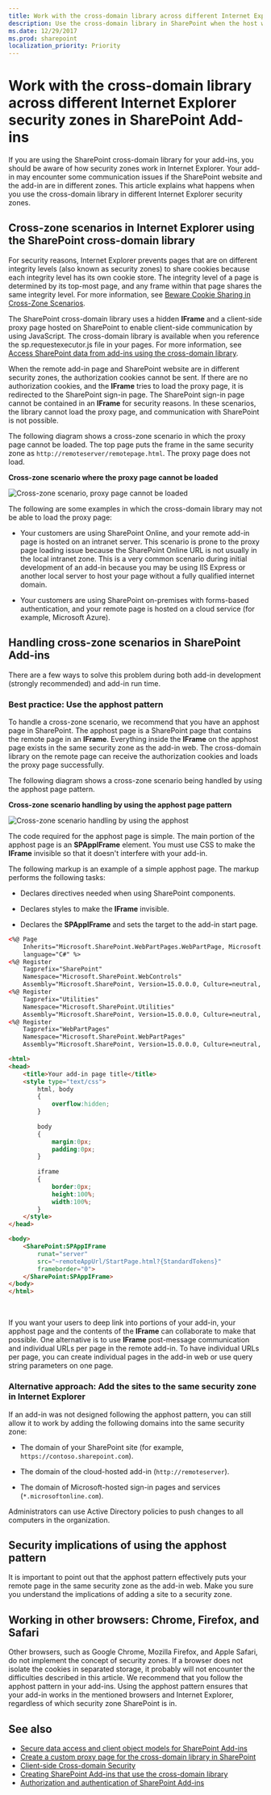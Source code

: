 ```yaml
---
title: Work with the cross-domain library across different Internet Explorer security zones in SharePoint Add-ins
description: Use the cross-domain library in SharePoint when the host web and add-in pages are in different security zones in Internet Explorer.
ms.date: 12/29/2017
ms.prod: sharepoint
localization_priority: Priority
---
```



# Work with the cross-domain library across different Internet Explorer security zones in SharePoint Add-ins

If you are using the SharePoint cross-domain library for your add-ins, you should be aware of how security zones work in Internet Explorer. Your add-in may encounter some communication issues if the SharePoint website and the add-in are in different zones. This article explains what happens when you use the cross-domain library in different Internet Explorer security zones.
 
<a name="bk_crosszonescenarios"> </a>

## Cross-zone scenarios in Internet Explorer using the SharePoint cross-domain library

For security reasons, Internet Explorer prevents pages that are on different integrity levels (also known as security zones) to share cookies because each integrity level has its own cookie store. The integrity level of a page is determined by its top-most page, and any frame within that page shares the same integrity level. For more information, see [Beware Cookie Sharing in Cross-Zone Scenarios](https://blogs.msdn.microsoft.com/ieinternals/2011/03/10/beware-cookie-sharing-in-cross-zone-scenarios/).
 
The SharePoint cross-domain library uses a hidden **IFrame** and a client-side proxy page hosted on SharePoint to enable client-side communication by using JavaScript. The cross-domain library is available when you reference the sp.requestexecutor.js file in your pages. For more information, see [Access SharePoint data from add-ins using the cross-domain library](access-sharepoint-data-from-add-ins-using-the-cross-domain-library.md).
 
When the remote add-in page and SharePoint website are in different security zones, the authorization cookies cannot be sent. If there are no authorization cookies, and the **IFrame** tries to load the proxy page, it is redirected to the SharePoint sign-in page. The SharePoint sign-in page cannot be contained in an **IFrame** for security reasons. In these scenarios, the library cannot load the proxy page, and communication with SharePoint is not possible.

The following diagram shows a cross-zone scenario in which the proxy page cannot be loaded. The top page puts the frame in the same security zone as `http://remoteserver/remotepage.html`. The proxy page does not load.

**Cross-zone scenario where the proxy page cannot be loaded**

![Cross-zone scenario, proxy page cannot be loaded](../images/Crosszone_loaderror.png)
 
The following are some examples in which the cross-domain library may not be able to load the proxy page:

- Your customers are using SharePoint Online, and your remote add-in page is hosted on an intranet server. This scenario is prone to the proxy page loading issue because the SharePoint Online URL is not usually in the local intranet zone. This is a very common scenario during initial development of an add-in because you may be using IIS Express or another local server to host your page without a fully qualified internet domain.

- Your customers are using SharePoint on-premises with forms-based authentication, and your remote page is hosted on a cloud service (for example, Microsoft Azure).
    


<a name="bk_handlingcrosszone"> </a> 

## Handling cross-zone scenarios in SharePoint Add-ins

There are a few ways to solve this problem during both add-in development (strongly recommended) and add-in run time.

### Best practice: Use the apphost pattern

To handle a cross-zone scenario, we recommend that you have an apphost page in SharePoint. The apphost page is a SharePoint page that contains the remote page in an **IFrame**. Everything inside the **IFrame** on the apphost page exists in the same security zone as the add-in web. The cross-domain library on the remote page can receive the authorization cookies and loads the proxy page successfully.

The following diagram shows a cross-zone scenario being handled by using the apphost page pattern. 

**Cross-zone scenario handling by using the apphost page pattern**

![Cross-zone scenario handling by using the apphost](../images/Crosszone_loadsuccess.png)
 
The code required for the apphost page is simple. The main portion of the apphost page is an **SPAppIFrame** element. You must use CSS to make the **IFrame** invisible so that it doesn't interfere with your add-in.

The following markup is an example of a simple apphost page. The markup performs the following tasks:

- Declares directives needed when using SharePoint components.

- Declares styles to make the **IFrame** invisible.

- Declares the **SPAppIFrame** and sets the target to the add-in start page.
    

```HTML
<%@ Page 
    Inherits="Microsoft.SharePoint.WebPartPages.WebPartPage, Microsoft.SharePoint, Version=15.0.0.0, Culture=neutral, PublicKeyToken=71e9bce111e9429c" 
    language="C#" %>
<%@ Register 
    Tagprefix="SharePoint" 
    Namespace="Microsoft.SharePoint.WebControls" 
    Assembly="Microsoft.SharePoint, Version=15.0.0.0, Culture=neutral, PublicKeyToken=71e9bce111e9429c" %>
<%@ Register 
    Tagprefix="Utilities" 
    Namespace="Microsoft.SharePoint.Utilities" 
    Assembly="Microsoft.SharePoint, Version=15.0.0.0, Culture=neutral, PublicKeyToken=71e9bce111e9429c" %>
<%@ Register 
    Tagprefix="WebPartPages" 
    Namespace="Microsoft.SharePoint.WebPartPages" 
    Assembly="Microsoft.SharePoint, Version=15.0.0.0, Culture=neutral, PublicKeyToken=71e9bce111e9429c" %>

<html>
<head>
    <title>Your add-in page title</title>
    <style type="text/css">
        html, body
        {
            overflow:hidden;
        }
        
        body
        {
            margin:0px;
            padding:0px;
        }
         
        iframe 
        {
            border:0px;
            height:100%;
            width:100%;
        }
    </style>
</head>

<body>
    <SharePoint:SPAppIFrame 
        runat="server" 
        src="~remoteAppUrl/StartPage.html?{StandardTokens}" 
        frameborder="0">
    </SharePoint:SPAppIFrame>
</body>
</html>
```

<br/>

If you want your users to deep link into portions of your add-in, your apphost page and the contents of the **IFrame** can collaborate to make that possible. One alternative is to use **IFrame** post-message communication and individual URLs per page in the remote add-in. To have individual URLs per page, you can create individual pages in the add-in web or use query string parameters on one page.

### Alternative approach: Add the sites to the same security zone in Internet Explorer

If an add-in was not designed following the apphost pattern, you can still allow it to work by adding the following domains into the same security zone: 

- The domain of your SharePoint site (for example, `https://contoso.sharepoint.com`).

- The domain of the cloud-hosted add-in (`http://remoteserver`).

- The domain of Microsoft-hosted sign-in pages and services (`*.microsoftonline.com`).

Administrators can use Active Directory policies to push changes to all computers in the organization.
 

<a name="bk_securityimplications"> </a> 

## Security implications of using the apphost pattern

It is important to point out that the apphost pattern effectively puts your remote page in the same security zone as the add-in web. Make you sure you understand the implications of adding a site to a security zone.

<a name="bk_otherbrowsers"> </a> 

## Working in other browsers: Chrome, Firefox, and Safari

Other browsers, such as Google Chrome, Mozilla Firefox, and Apple Safari, do not implement the concept of security zones. If a browser does not isolate the cookies in separated storage, it probably will not encounter the difficulties described in this article. We recommend that you follow the apphost pattern in your add-ins. Using the apphost pattern ensures that your add-in works in the mentioned browsers and Internet Explorer, regardless of which security zone SharePoint is in.

## See also

- [Secure data access and client object models for SharePoint Add-ins](secure-data-access-and-client-object-models-for-sharepoint-add-ins.md)
- [Create a custom proxy page for the cross-domain library in SharePoint](create-a-custom-proxy-page-for-the-cross-domain-library-in-sharepoint.md)
- [Client-side Cross-domain Security](http://msdn.microsoft.com/library/cc709423%28v=vs.85%29.aspx)
- [Creating SharePoint Add-ins that use the cross-domain library](creating-sharepoint-add-ins-that-use-the-cross-domain-library.md)
- [Authorization and authentication of SharePoint Add-ins](authorization-and-authentication-of-sharepoint-add-ins.md)
    
 

